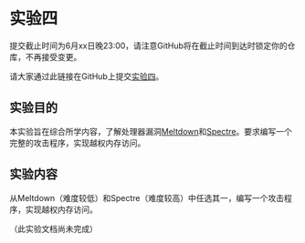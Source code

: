 实验四
======

提交截止时间为6月xx日晚23:00，请注意GitHub将在截止时间到达时锁定你的仓库，不再接受变更。

请大家通过此链接在GitHub上提交[实验四](https://classroom.github.com/a/6DCVURgC)。


实验目的
--------

本实验旨在综合所学内容，了解处理器漏洞[Meltdown](https://meltdownattack.com/)和[Spectre](https://spectreattack.com/)。要求编写一个完整的攻击程序，实现越权内存访问。


实验内容
--------

从Meltdown（难度较低）和Spectre（难度较高）中任选其一，编写一个攻击程序，实现越权内存访问。


（此实验文档尚未完成）
